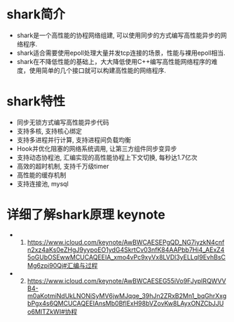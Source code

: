 # shark简介
*  shark是一个高性能的协程网络组建, 可以使用同步的方式编写高性能异步的网络程序.
*  shark适合需要使用epoll处理大量并发tcp连接的场景，性能与裸用epoll相当.
*  shark在不降低性能的基础上，大大降低使用C++编写高性能网络程序的难度，使用简单的几个接口就可以构建高性能的网络程序.

# shark特性
*	同步无锁方式编写高性能异步代码
*	支持多核, 支持核心绑定
*	支持多进程并行计算, 支持进程间负载均衡
*	Hook并优化阻塞的网络系统调用, 让第三方组件同步变异步
*	支持动态协程池, 汇编实现的高性能协程上下文切换, 每秒达1.7亿次
*	高效的超时机制, 支持千万级timer
*	高性能的缓存机制
*	支持连接池, mysql

# 详细了解shark原理 keynote
*   1) https://www.icloud.com/keynote/AwBWCAESEPgQD_NG7iyzkN4cnfn2xz4aKs0eZHgJ9yypoEO1ydG4SkrtCv03nfK84AAPbb7Hi4_AExZ45oGUbOSEwwMCUCAQEEIA_xmo4vPc9xyVx8LVDl3yELLql9EvhBsCMg6zpi90Qj#汇编与过程
*   2) https://www.icloud.com/keynote/AwBWCAESEG55iVo9FJypIRQWVVB4-m0aKotmiNdUkLNONiSyMV6jwMJqqe_39hJn2ZRxB2Mn1_bqGhrXxgbPgx4s6QMCUCAQEEIAnsMb0BflExH98bVZovKw8LAyxONZCbJJUo6MITZkWI#协程